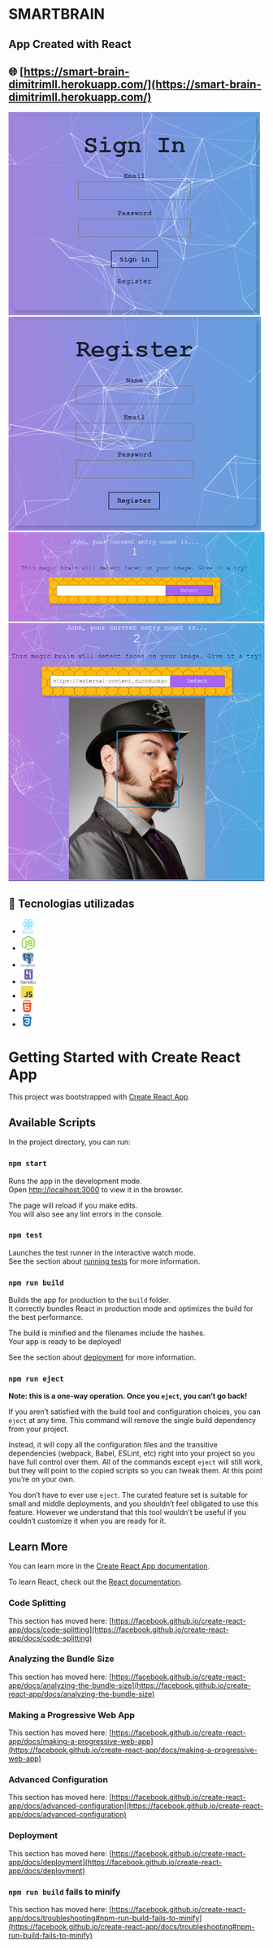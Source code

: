 # SMARTBRAIN

## App Created with React
## 🌐 [https://smart-brain-dimitrimll.herokuapp.com/](https://smart-brain-dimitrimll.herokuapp.com/)
[<img src="https://github.com/DimitriMll/DimitriMll/blob/main/assets/smart1.PNG">](https://smart-brain-dimitrimll.herokuapp.com/)
[<img src="https://github.com/DimitriMll/DimitriMll/blob/main/assets/smart2.PNG">](https://smart-brain-dimitrimll.herokuapp.com/)
[<img src="https://github.com/DimitriMll/DimitriMll/blob/main/assets/smart3.PNG">](https://smart-brain-dimitrimll.herokuapp.com/)
[<img src="https://github.com/DimitriMll/DimitriMll/blob/main/assets/smart4.PNG">](https://smart-brain-dimitrimll.herokuapp.com/)

## 🚀 Tecnologias utilizadas
  - [<img src="https://github.com/devicons/devicon/blob/master/icons/react/react-original-wordmark.svg" alt="react" width="30" height="30">](https://reactjs.org/)
  - [<img src="https://github.com/devicons/devicon/blob/master/icons/nodejs/nodejs-plain.svg" alt="node" width="30" height="30">](https://nodejs.org/)
  - [<img src="https://github.com/devicons/devicon/blob/master/icons/postgresql/postgresql-plain-wordmark.svg" alt="postgresql" width="30" height="30">](https://www.postgresql.org/)
  - [<img src="https://github.com/devicons/devicon/blob/master/icons/heroku/heroku-plain-wordmark.svg" alt="heroku" whidth="30" height="30">](https://heroku.com/)
  - [<img src="https://raw.githubusercontent.com/devicons/devicon/master/icons/javascript/javascript-original.svg" alt="javascript" width="25" height="25"/>](https://developer.mozilla.org/)
  - [<img src="https://raw.githubusercontent.com/devicons/devicon/master/icons/html5/html5-plain-wordmark.svg" alt="html5"  width="25" height="25"/>](https://developer.mozilla.org/docs/Web/HTML)
  - [<img src="https://raw.githubusercontent.com/devicons/devicon/master/icons/css3/css3-plain-wordmark.svg" alt="css3"  width="25" height="25"/>](https://developer.mozilla.org/docs/Web/CSS)




# Getting Started with Create React App

This project was bootstrapped with [Create React App](https://github.com/facebook/create-react-app).

## Available Scripts

In the project directory, you can run:

### `npm start`

Runs the app in the development mode.\
Open [http://localhost:3000](http://localhost:3000) to view it in the browser.

The page will reload if you make edits.\
You will also see any lint errors in the console.

### `npm test`

Launches the test runner in the interactive watch mode.\
See the section about [running tests](https://facebook.github.io/create-react-app/docs/running-tests) for more information.

### `npm run build`

Builds the app for production to the `build` folder.\
It correctly bundles React in production mode and optimizes the build for the best performance.

The build is minified and the filenames include the hashes.\
Your app is ready to be deployed!

See the section about [deployment](https://facebook.github.io/create-react-app/docs/deployment) for more information.

### `npm run eject`

**Note: this is a one-way operation. Once you `eject`, you can’t go back!**

If you aren’t satisfied with the build tool and configuration choices, you can `eject` at any time. This command will remove the single build dependency from your project.

Instead, it will copy all the configuration files and the transitive dependencies (webpack, Babel, ESLint, etc) right into your project so you have full control over them. All of the commands except `eject` will still work, but they will point to the copied scripts so you can tweak them. At this point you’re on your own.

You don’t have to ever use `eject`. The curated feature set is suitable for small and middle deployments, and you shouldn’t feel obligated to use this feature. However we understand that this tool wouldn’t be useful if you couldn’t customize it when you are ready for it.

## Learn More

You can learn more in the [Create React App documentation](https://facebook.github.io/create-react-app/docs/getting-started).

To learn React, check out the [React documentation](https://reactjs.org/).

### Code Splitting

This section has moved here: [https://facebook.github.io/create-react-app/docs/code-splitting](https://facebook.github.io/create-react-app/docs/code-splitting)

### Analyzing the Bundle Size

This section has moved here: [https://facebook.github.io/create-react-app/docs/analyzing-the-bundle-size](https://facebook.github.io/create-react-app/docs/analyzing-the-bundle-size)

### Making a Progressive Web App

This section has moved here: [https://facebook.github.io/create-react-app/docs/making-a-progressive-web-app](https://facebook.github.io/create-react-app/docs/making-a-progressive-web-app)

### Advanced Configuration

This section has moved here: [https://facebook.github.io/create-react-app/docs/advanced-configuration](https://facebook.github.io/create-react-app/docs/advanced-configuration)

### Deployment

This section has moved here: [https://facebook.github.io/create-react-app/docs/deployment](https://facebook.github.io/create-react-app/docs/deployment)

### `npm run build` fails to minify

This section has moved here: [https://facebook.github.io/create-react-app/docs/troubleshooting#npm-run-build-fails-to-minify](https://facebook.github.io/create-react-app/docs/troubleshooting#npm-run-build-fails-to-minify)
